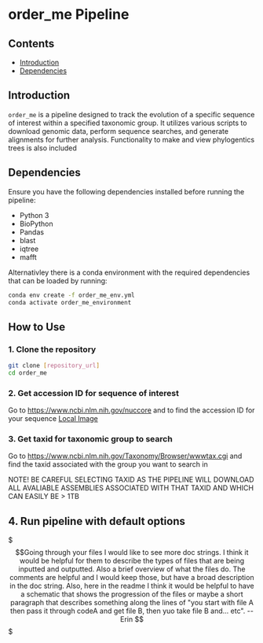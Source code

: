 # order_me Pipeline
## Contents

- [Introduction](#introduction)
- [Dependencies](#dependencies)

## Introduction

`order_me` is a pipeline designed to track the evolution of a specific sequence of interest within a specified taxonomic group. It utilizes various scripts to download genomic data, perform sequence searches, and generate alignments for further analysis. Functionality to make and view phylogentics trees is also included

## Dependencies

Ensure you have the following dependencies installed before running the pipeline:

- Python 3
- BioPython
- Pandas
- blast
- iqtree
- mafft

Alternativley there is a conda environment with the required dependencies that can be loaded by running:

```bash
conda env create -f order_me_env.yml
conda activate order_me_environment
```

## How to Use

### 1. Clone the repository

```bash
git clone [repository_url]
cd order_me
```
### 2. Get accession ID for sequence of interest
Go to https://www.ncbi.nlm.nih.gov/nuccore and to find the accession ID for your sequence
[Local Image](find_queryID.png)

### 3. Get taxid for taxonomic group to search
Go to https://www.ncbi.nlm.nih.gov/Taxonomy/Browser/wwwtax.cgi and find the taxid associated with the group you want to search in

NOTE! BE CAREFUL SELECTING TAXID AS THE PIPELINE WILL DOWNLOAD ALL AVALIABLE ASSEMBLIES ASSOCIATED WITH THAT TAXID AND WHICH CAN EASILY BE > 1TB

## 4. Run pipeline with default options

$$$Going through your files I would like to see more doc strings. I think it would be helpful for them to describe the types of files that are being inputted and outputted. Also a brief overview of what the files do. The comments are helpful and I would keep those, but have a broad description in the doc string. Also, here in the readme I think it would be helpful to have a schematic that shows the progression of the files or maybe a short paragraph that describes something along the lines of "you start with file A then pass it through codeA and get file B, then yuo take file B and... etc". --Erin $$$

